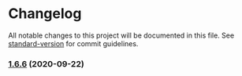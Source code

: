 # Changelog

All notable changes to this project will be documented in this file. See [standard-version](https://github.com/conventional-changelog/standard-version) for commit guidelines.

### [1.6.6](https://github.com/yeukfei02/lunchPicker/compare/v1.6.5...v1.6.6) (2020-09-22)
